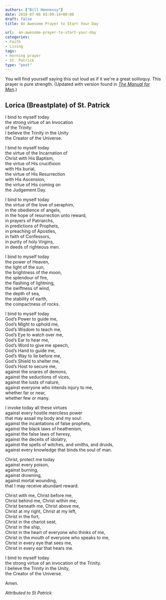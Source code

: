 ```yaml
---
authors: ["Bill Hennessy"]
date: 2018-07-06 03:09:14+00:00
draft: false
title: An Awesome Prayer to Start Your Day

url:  an-awesome-prayer-to-start-your-day
categories:
- Faith
- Living
tags:
- morning prayer
- St. Patrick
type: "post"
---
```





You will find yourself saying this out loud as if it we're a great soliloquy. This prayer is pure strength. (Updated with version found in [_The Manual for Men_](https://www.catholiccompany.com/manual-for-men-i124864/?aid=5417&new=yes&engine=email&trk_msg=2AU5FNSK4LQ4T2GBU5CVDHAA8G&trk_contact=1UJPB3PSL771MPT7G3JA8S5V8G&trk_sid=OP0ED4DVFP6GGATLOQK32FOHO0&utm_source=Listrak&utm_medium=Email&utm_term=Product&utm_campaign=06_30_18_Mystery_Promo_Last_Day&utm_content=POSTCARD).)

## Lorica (Breastplate) of St. Patrick

I bind to myself today   
the strong virtue of an Invocation  
 of the Trinity:  
I believe the Trinity in the Unity  
the Creator of the Universe.  

I bind to myself today  
the virtue of the Incarnation of  
 Christ with His Baptism,  
the virtue of His crucifixion  
with His burial,  
the virtue of His Resurrection  
with His Ascension,  
the virtue of His coming on  
the Judgement Day.  

I bind to myself today  
the virtue of the love of seraphim,  
in the obedience of angels,  
in the hope of resurrection unto reward,  
in prayers of Patriarchs,  
in predictions of Prophets,  
in preaching of Apostles,  
in faith of Confessors,  
in purity of holy Virgins,  
in deeds of righteous men.  

I bind to myself today  
the power of Heaven,  
the light of the sun,  
the brightness of the moon,  
the splendour of fire,  
the flashing of lightning,  
the swiftness of wind,  
the depth of sea,  
the stability of earth,  
the compactness of rocks.  
 
I bind to myself today  
God’s Power to guide me,  
God’s Might to uphold me,  
God’s Wisdom to teach me,  
God’s Eye to watch over me,  
God’s Ear to hear me,  
God’s Word to give me speech,  
God’s Hand to guide me,  
God’s Way to lie before me,  
God’s Shield to shelter me,  
God’s Host to secure me,  
against the snares of demons,  
against the seductions of vices,  
against the lusts of nature,  
against everyone who intends 
 injury to me,  
 whether far or near,  
 whether few or many.  

I invoke today all these virtues  
against every hostile merciless power  
that may assail my body and my soul:  
against the incantations of false prophets,  
against the black laws of heathenism,  
against the false laws of heresy,  
against the deceits of idolatry,  
against the spells of witches, and smiths, and druids,  
against every knowledge that binds the soul of man.  

Christ, protect me today  
 against every poison,  
 against burning,  
 against drowning,  
 against mortal wounding,   
that I may receive abundant reward. 

Christ with me, Christ before me,  
Christ behind me, Christ within me,  
Christ beneath me, Christ above me,  
Christ at my right, Christ at my left,  
Christ in the fort,  
Christ in the chariot seat,  
Christ in the ship,  
Christ in the heart of everyone who thinks of me,  
Christ in the mouth of everyone who speaks to me,  
Christ in every eye that sees me,  
Christ in every ear that hears me.  

I bind to myself today  
the strong virtue of an invocation of the Trinity.  
I believe the Trinity in the Unity,  
the Creator of the Universe. 

Amen.

_Attributed to St Patrick_



